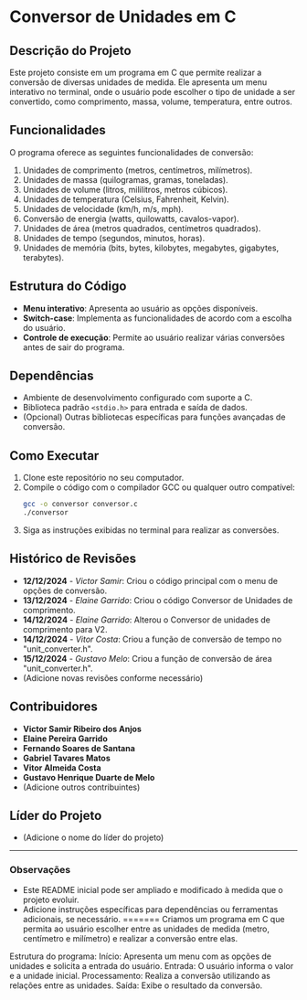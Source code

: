 # Conversor de Unidades em C

## Descrição do Projeto
Este projeto consiste em um programa em C que permite realizar a conversão de diversas unidades de medida. Ele apresenta um menu interativo no terminal, onde o usuário pode escolher o tipo de unidade a ser convertido, como comprimento, massa, volume, temperatura, entre outros.

## Funcionalidades
O programa oferece as seguintes funcionalidades de conversão:
1. Unidades de comprimento (metros, centímetros, milímetros).
2. Unidades de massa (quilogramas, gramas, toneladas).
3. Unidades de volume (litros, mililitros, metros cúbicos).
4. Unidades de temperatura (Celsius, Fahrenheit, Kelvin).
5. Unidades de velocidade (km/h, m/s, mph).
6. Conversão de energia (watts, quilowatts, cavalos-vapor).
7. Unidades de área (metros quadrados, centímetros quadrados).
8. Unidades de tempo (segundos, minutos, horas).
9. Unidades de memória (bits, bytes, kilobytes, megabytes, gigabytes, terabytes).

## Estrutura do Código
- **Menu interativo**: Apresenta ao usuário as opções disponíveis.
- **Switch-case**: Implementa as funcionalidades de acordo com a escolha do usuário.
- **Controle de execução**: Permite ao usuário realizar várias conversões antes de sair do programa.

## Dependências
- Ambiente de desenvolvimento configurado com suporte a C.
- Biblioteca padrão `<stdio.h>` para entrada e saída de dados.
- (Opcional) Outras bibliotecas específicas para funções avançadas de conversão.

## Como Executar
1. Clone este repositório no seu computador.
2. Compile o código com o compilador GCC ou qualquer outro compatível:
   ```bash
   gcc -o conversor conversor.c
   ./conversor
   ```
3. Siga as instruções exibidas no terminal para realizar as conversões.

## Histórico de Revisões
- **12/12/2024** - *Victor Samir*: Criou o código principal com o menu de opções de conversão.
- **13/12/2024** - *Elaine Garrido*: Criou o código Conversor de Unidades de comprimento.
- **14/12/2024** - *Elaine Garrido*: Alterou o Conversor de unidades de comprimento para V2.
- **14/12/2024** - *Vitor Costa*: Criou a função de conversão de tempo no "unit_converter.h".
- **15/12/2024** - *Gustavo Melo*: Criou a função de conversão de área "unit_converter.h".
- (Adicione novas revisões conforme necessário)

## Contribuidores
- **Victor Samir Ribeiro dos Anjos**
- **Elaine Pereira Garrido**
- **Fernando Soares de Santana**
- **Gabriel Tavares Matos**
- **Vitor Almeida Costa**
- **Gustavo Henrique Duarte de Melo**
- (Adicione outros contribuintes)

## Líder do Projeto
- (Adicione o nome do líder do projeto)

---

### Observações
- Este README inicial pode ser ampliado e modificado à medida que o projeto evoluir.
- Adicione instruções específicas para dependências ou ferramentas adicionais, se necessário.
=======
Criamos um programa em C que permita ao usuário escolher entre as unidades de medida (metro, centímetro e milímetro) e realizar a conversão entre elas.

Estrutura do programa:
  Início: Apresenta um menu com as opções de unidades e solicita a entrada do usuário.
  Entrada: O usuário informa o valor e a unidade inicial.
  Processamento: Realiza a conversão utilizando as relações entre as unidades.
  Saída: Exibe o resultado da conversão.
